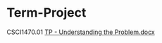 # Term-Project
CSCI1470.01
[TP - Understanding the Problem.docx](https://github.com/BenNikc/Term-Project/files/11343161/TP.-.Understanding.the.Problem.docx)
